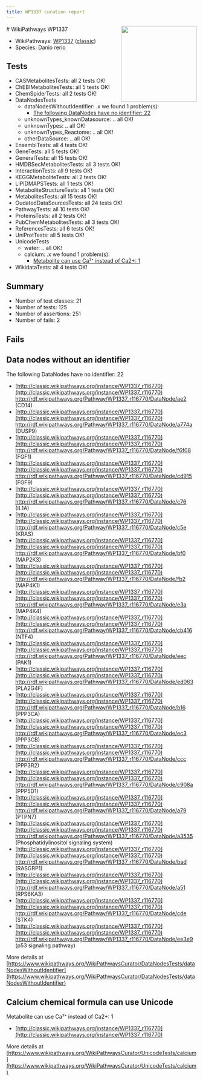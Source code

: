 ```yaml
---
title: WP1337 curation report
---
```


<img style="float: right; width: 200px" src="https://upload.wikimedia.org/wikipedia/commons/thumb/8/83/Wplogo_with_text_500.png/640px-Wplogo_with_text_500.png" />
# WikiPathways WP1337

* WikiPathways: [WP1337](https://wikipathways.org/pathways/WP1337) ([classic](https://classic.wikipathways.org/instance/WP1337))
* Species: Danio rerio
## Tests
* CASMetabolitesTests: all 2 tests OK!
* ChEBIMetabolitesTests: all 5 tests OK!
* ChemSpiderTests: all 2 tests OK!
* DataNodesTests
    * dataNodesWithoutIdentifier: .x we found 1 problem(s):
        * [The following DataNodes have no identifier: 22](#8792c4b1)
    * unknownTypes_knownDatasource: .. all OK!
    * unknownTypes: .. all OK!
    * unknownTypes_Reactome: .. all OK!
    * otherDataSource: .. all OK!
* EnsemblTests: all 4 tests OK!
* GeneTests: all 5 tests OK!
* GeneralTests: all 15 tests OK!
* HMDBSecMetabolitesTests: all 3 tests OK!
* InteractionTests: all 9 tests OK!
* KEGGMetaboliteTests: all 2 tests OK!
* LIPIDMAPSTests: all 1 tests OK!
* MetaboliteStructureTests: all 1 tests OK!
* MetabolitesTests: all 15 tests OK!
* OudatedDataSourcesTests: all 24 tests OK!
* PathwayTests: all 10 tests OK!
* ProteinsTests: all 2 tests OK!
* PubChemMetabolitesTests: all 3 tests OK!
* ReferencesTests: all 6 tests OK!
* UniProtTests: all 5 tests OK!
* UnicodeTests
    * water: .. all OK!
    * calcium: .x we found 1 problem(s):
        * [Metabolite can use Ca²⁺ instead of Ca2+: 1](#11d84c22)
* WikidataTests: all 4 tests OK!


## Summary

* Number of test classes: 21
* Number of tests: 125
* Number of assertions: 251
* Number of fails: 2

## Fails

<a name="8792c4b1" />

## Data nodes without an identifier

The following DataNodes have no identifier: 22

* [http://classic.wikipathways.org/instance/WP1337_r116770](http://classic.wikipathways.org/instance/WP1337_r116770) http://rdf.wikipathways.org/Pathway/WP1337_r116770/DataNode/ae2 (CD14)
* [http://classic.wikipathways.org/instance/WP1337_r116770](http://classic.wikipathways.org/instance/WP1337_r116770) http://rdf.wikipathways.org/Pathway/WP1337_r116770/DataNode/a774a (DUSP9)
* [http://classic.wikipathways.org/instance/WP1337_r116770](http://classic.wikipathways.org/instance/WP1337_r116770) http://rdf.wikipathways.org/Pathway/WP1337_r116770/DataNode/f6f08 (FGF1)
* [http://classic.wikipathways.org/instance/WP1337_r116770](http://classic.wikipathways.org/instance/WP1337_r116770) http://rdf.wikipathways.org/Pathway/WP1337_r116770/DataNode/cd915 (FGF9)
* [http://classic.wikipathways.org/instance/WP1337_r116770](http://classic.wikipathways.org/instance/WP1337_r116770) http://rdf.wikipathways.org/Pathway/WP1337_r116770/DataNode/c76 (IL1A)
* [http://classic.wikipathways.org/instance/WP1337_r116770](http://classic.wikipathways.org/instance/WP1337_r116770) http://rdf.wikipathways.org/Pathway/WP1337_r116770/DataNode/c5e (KRAS)
* [http://classic.wikipathways.org/instance/WP1337_r116770](http://classic.wikipathways.org/instance/WP1337_r116770) http://rdf.wikipathways.org/Pathway/WP1337_r116770/DataNode/bf0 (MAP2K3)
* [http://classic.wikipathways.org/instance/WP1337_r116770](http://classic.wikipathways.org/instance/WP1337_r116770) http://rdf.wikipathways.org/Pathway/WP1337_r116770/DataNode/fb2 (MAP4K1)
* [http://classic.wikipathways.org/instance/WP1337_r116770](http://classic.wikipathways.org/instance/WP1337_r116770) http://rdf.wikipathways.org/Pathway/WP1337_r116770/DataNode/e3a (MAP4K4)
* [http://classic.wikipathways.org/instance/WP1337_r116770](http://classic.wikipathways.org/instance/WP1337_r116770) http://rdf.wikipathways.org/Pathway/WP1337_r116770/DataNode/cb416 (NTF4)
* [http://classic.wikipathways.org/instance/WP1337_r116770](http://classic.wikipathways.org/instance/WP1337_r116770) http://rdf.wikipathways.org/Pathway/WP1337_r116770/DataNode/eec (PAK1)
* [http://classic.wikipathways.org/instance/WP1337_r116770](http://classic.wikipathways.org/instance/WP1337_r116770) http://rdf.wikipathways.org/Pathway/WP1337_r116770/DataNode/ed063 (PLA2G4F)
* [http://classic.wikipathways.org/instance/WP1337_r116770](http://classic.wikipathways.org/instance/WP1337_r116770) http://rdf.wikipathways.org/Pathway/WP1337_r116770/DataNode/b16 (PPP3CA)
* [http://classic.wikipathways.org/instance/WP1337_r116770](http://classic.wikipathways.org/instance/WP1337_r116770) http://rdf.wikipathways.org/Pathway/WP1337_r116770/DataNode/ec3 (PPP3CB)
* [http://classic.wikipathways.org/instance/WP1337_r116770](http://classic.wikipathways.org/instance/WP1337_r116770) http://rdf.wikipathways.org/Pathway/WP1337_r116770/DataNode/ccc (PPP3R2)
* [http://classic.wikipathways.org/instance/WP1337_r116770](http://classic.wikipathways.org/instance/WP1337_r116770) http://rdf.wikipathways.org/Pathway/WP1337_r116770/DataNode/c908a (PPP5D1)
* [http://classic.wikipathways.org/instance/WP1337_r116770](http://classic.wikipathways.org/instance/WP1337_r116770) http://rdf.wikipathways.org/Pathway/WP1337_r116770/DataNode/a79 (PTPN7)
* [http://classic.wikipathways.org/instance/WP1337_r116770](http://classic.wikipathways.org/instance/WP1337_r116770) http://rdf.wikipathways.org/Pathway/WP1337_r116770/DataNode/a3535 (Phosphatidylinositol
signaling system)
* [http://classic.wikipathways.org/instance/WP1337_r116770](http://classic.wikipathways.org/instance/WP1337_r116770) http://rdf.wikipathways.org/Pathway/WP1337_r116770/DataNode/bad (RASGRP1)
* [http://classic.wikipathways.org/instance/WP1337_r116770](http://classic.wikipathways.org/instance/WP1337_r116770) http://rdf.wikipathways.org/Pathway/WP1337_r116770/DataNode/a51 (RPS6KA3)
* [http://classic.wikipathways.org/instance/WP1337_r116770](http://classic.wikipathways.org/instance/WP1337_r116770) http://rdf.wikipathways.org/Pathway/WP1337_r116770/DataNode/cde (STK4)
* [http://classic.wikipathways.org/instance/WP1337_r116770](http://classic.wikipathways.org/instance/WP1337_r116770) http://rdf.wikipathways.org/Pathway/WP1337_r116770/DataNode/ee3e9 (p53 signaling pathway)


More details at [https://www.wikipathways.org/WikiPathwaysCurator/DataNodesTests/dataNodesWithoutIdentifier](https://www.wikipathways.org/WikiPathwaysCurator/DataNodesTests/dataNodesWithoutIdentifier)

<a name="11d84c22" />

## Calcium chemical formula can use Unicode

Metabolite can use Ca²⁺ instead of Ca2+: 1

* [http://classic.wikipathways.org/instance/WP1337_r116770](http://classic.wikipathways.org/instance/WP1337_r116770)


More details at [https://www.wikipathways.org/WikiPathwaysCurator/UnicodeTests/calcium](https://www.wikipathways.org/WikiPathwaysCurator/UnicodeTests/calcium)

